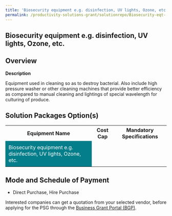 ```yaml
---
title: 'Biosecurity equipment e.g. disinfection, UV lights, Ozone, etc.'
permalink: /productivity-solutions-grant/solutionrepo/Biosecurity-eqt-
---
```


## Biosecurity equipment e.g. disinfection, UV lights, Ozone, etc.

## Overview

**Description**

Equipment used in cleaning so as to destroy bacterial. Also include high pressure washer or other cleaning machines that provide better efficiency as compared to manual cleaning and lightings of special wavelength for culturing of produce.

## Solution Packages Option(s)

<table>
<tr>
<th><b>Equipment Name</b></th>
<th><b>Cost Cap</b></th>
<th><b>Mandatory Specifications</b></th>
</tr>
<tr>
<td style='padding: 10px; background-color: #037E8A; color: #FFFFFF;'>Biosecurity equipment e.g. disinfection, UV lights, Ozone, etc.</td>
<td style='padding: 10px;'></td>
<td style='padding: 10px;'></td>
</tr>
</table>

## Mode and Schedule of Payment

 - Direct Purchase, Hire Purchase

Interested companies can get a quotation from your selected vendor, before applying for the PSG through the <a href='https://www.businessgrants.gov.sg/' target='_blank' rel='noopener'>Business Grant Portal (BGP)</a>.

<script src="/jquery/resize-tables.js"></script>
